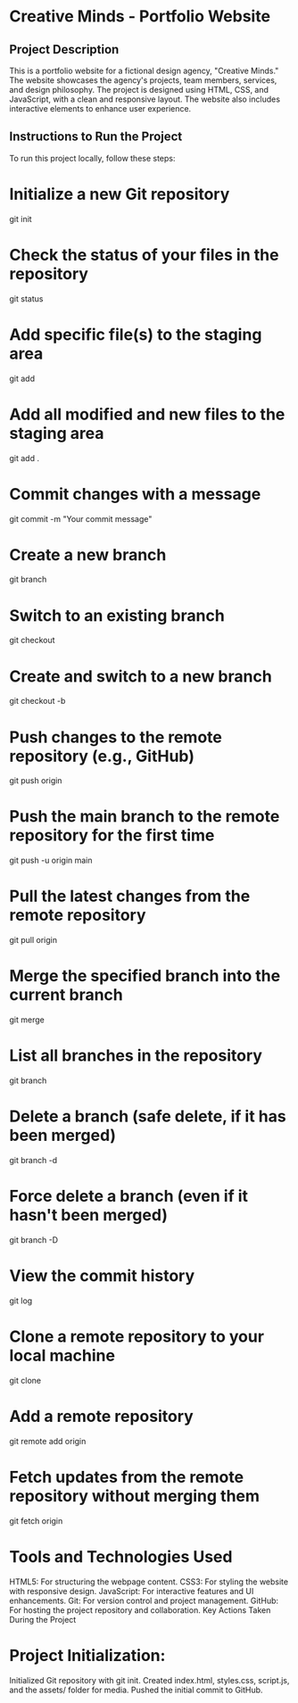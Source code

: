 # Creative Minds - Portfolio Website

## Project Description
This is a portfolio website for a fictional design agency, "Creative Minds." The website showcases the agency's projects, team members, services, and design philosophy. The project is designed using HTML, CSS, and JavaScript, with a clean and responsive layout. The website also includes interactive elements to enhance user experience.

## Instructions to Run the Project
To run this project locally, follow these steps:
# Initialize a new Git repository
git init

# Check the status of your files in the repository
git status

# Add specific file(s) to the staging area
git add <file-name>

# Add all modified and new files to the staging area
git add .

# Commit changes with a message
git commit -m "Your commit message"

# Create a new branch
git branch <branch-name>

# Switch to an existing branch
git checkout <branch-name>

# Create and switch to a new branch
git checkout -b <new-branch-name>

# Push changes to the remote repository (e.g., GitHub)
git push origin <branch-name>

# Push the main branch to the remote repository for the first time
git push -u origin main

# Pull the latest changes from the remote repository
git pull origin <branch-name>

# Merge the specified branch into the current branch
git merge <branch-name>

# List all branches in the repository
git branch

# Delete a branch (safe delete, if it has been merged)
git branch -d <branch-name>

# Force delete a branch (even if it hasn't been merged)
git branch -D <branch-name>

# View the commit history
git log

# Clone a remote repository to your local machine
git clone <repository-url>

# Add a remote repository
git remote add origin <repository-url>

# Fetch updates from the remote repository without merging them
git fetch origin



# Tools and Technologies Used
HTML5: For structuring the webpage content.
CSS3: For styling the website with responsive design.
JavaScript: For interactive features and UI enhancements.
Git: For version control and project management.
GitHub: For hosting the project repository and collaboration.
Key Actions Taken During the Project

# Project Initialization:

Initialized Git repository with git init.
Created index.html, styles.css, script.js, and the assets/ folder for media.
Pushed the initial commit to GitHub.
